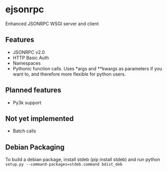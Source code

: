 ejsonrpc
========

Enhanced JSONRPC WSGI server and client

Features
--------
* JSONRPC v2.0
* HTTP Basic Auth
* Namespaces
* Pythonic function calls. Uses \*args and \*\*kwargs as parameters if you want to, and therefore more flexible for python users.

Planned features
----------------
* Py3k support

Not yet implemented
-------------------
* Batch calls

Debian Packaging
----------------
To build a debian package, install stdeb (pip install stdeb) and run python `setup.py --command-packages=stdeb.command bdist_deb`
